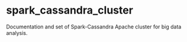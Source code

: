 # spark_cassandra_cluster

Documentation and set of Spark-Cassandra Apache cluster for big data analysis.
